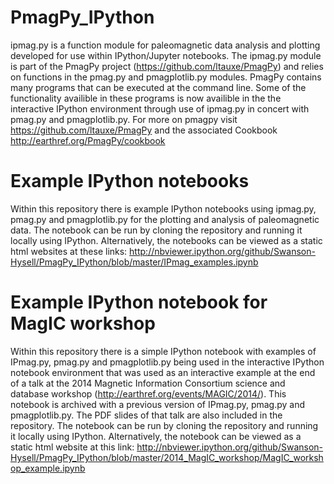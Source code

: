 PmagPy_IPython
==============

ipmag.py is a function module for paleomagnetic data analysis and plotting developed for use within IPython/Jupyter notebooks. The ipmag.py module is part of the PmagPy project (https://github.com/ltauxe/PmagPy) and relies on functions in the pmag.py and pmagplotlib.py modules. PmagPy contains many programs that can be executed at the command line. Some of the functionality availible in these programs is now availible in the the interactive IPython environment through use of ipmag.py in concert with pmag.py and pmagplotlib.py. For more on pmagpy visit https://github.com/ltauxe/PmagPy and the associated Cookbook http://earthref.org/PmagPy/cookbook

Example IPython notebooks
==============

Within this repository there is example IPython notebooks using ipmag.py, pmag.py and pmagplotlib.py for the plotting and analysis of paleomagnetic data. The notebook can be run by cloning the repository and running it locally using IPython. Alternatively, the notebooks can be viewed as a static html websites at these links:
http://nbviewer.ipython.org/github/Swanson-Hysell/PmagPy_IPython/blob/master/IPmag_examples.ipynb

Example IPython notebook for MagIC workshop
==============

Within this repository there is a simple IPython notebook with examples of IPmag.py, pmag.py and pmagplotlib.py being used in the interactive IPython notebook environment that was used as an interactive example at the end of a talk at the 2014 Magnetic Information Consortium science and database workshop (http://earthref.org/events/MAGIC/2014/). This notebook is archived with a previous version of IPmag.py, pmag.py and pmagplotlib.py. The PDF slides of that talk are also included in the repository. The notebook can be run by cloning the repository and running it locally using IPython. Alternatively, the notebook can be viewed as a static html website at this link: http://nbviewer.ipython.org/github/Swanson-Hysell/PmagPy_IPython/blob/master/2014_MagIC_workshop/MagIC_workshop_example.ipynb
